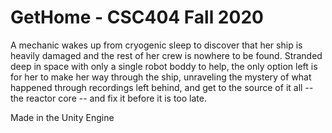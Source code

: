 # GetHome - CSC404 Fall 2020
A mechanic wakes up from cryogenic sleep to discover that her ship is heavily damaged and the rest of her crew is nowhere to be found. 
Stranded deep in space with only a single robot boddy to help, the only option left is for her to make her way through the ship, unraveling 
the mystery of what happened through recordings left behind, and get to the source of it all -- the reactor core -- and fix it before it is too late.

Made in the Unity Engine
